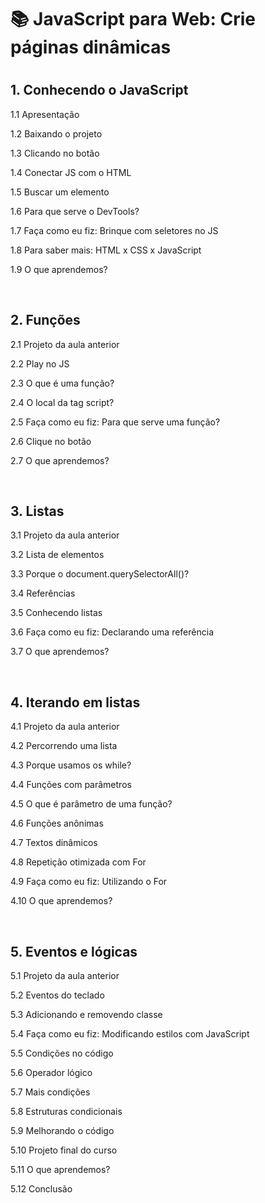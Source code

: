 <h1>📚 JavaScript para Web: Crie páginas dinâmicas<h1>

<h2>1. Conhecendo o JavaScript </h2>
<p>1.1 Apresentação</p>
<p>1.2 Baixando o projeto</p>
<p>1.3 Clicando no botão</p>
<p>1.4 Conectar JS com o HTML</p>
<p>1.5 Buscar um elemento</p>
<p>1.6 Para que serve o DevTools?</p>
<p>1.7 Faça como eu fiz: Brinque com seletores no JS</p>
<p>1.8 Para saber mais: HTML x CSS x JavaScript</p>
<p>1.9 O que aprendemos?</p><br>

<h2>2. Funções</h2>
<p>2.1 Projeto da aula anterior</p>
<p>2.2 Play no JS</p>
<p>2.3 O que é uma função?</p>
<p>2.4 O local da tag script?</p>
<p>2.5 Faça como eu fiz: Para que serve uma função?</p>
<p>2.6 Clique no botão</p>
<p>2.7 O que aprendemos?</p><br>

<h2>3. Listas</h2>
<p>3.1 Projeto da aula anterior</p>
<p>3.2 Lista de elementos</p>
<p>3.3 Porque o document.querySelectorAll()?</p>
<p>3.4 Referências</p>
<p>3.5 Conhecendo listas</p>
<p>3.6 Faça como eu fiz: Declarando uma referência</p>
<p>3.7 O que aprendemos?</p><br>

<h2>4. Iterando em listas</h2>
<p>4.1 Projeto da aula anterior</p>
<p>4.2 Percorrendo uma lista</p>
<p>4.3 Porque usamos os while?</p>
<p>4.4 Funções com parâmetros</p>
<p>4.5 O que é parâmetro de uma função?</p>
<p>4.6 Funções anônimas</p>
<p>4.7 Textos dinâmicos</p>
<p>4.8 Repetição otimizada com For</p>
<p>4.9 Faça como eu fiz: Utilizando o For</p>
<p>4.10 O que aprendemos?</p><br>

<h2>5. Eventos e lógicas</h2>
<p>5.1 Projeto da aula anterior</p>
<p>5.2 Eventos do teclado</p>
<p>5.3 Adicionando e removendo classe</p>
<p>5.4 Faça como eu fiz: Modificando estilos com JavaScript</p>
<p>5.5 Condições no código</p>
<p>5.6 Operador lógico</p>
<p>5.7 Mais condições</p>
<p>5.8 Estruturas condicionais</p>
<p>5.9 Melhorando o código</p>
<p>5.10 Projeto final do curso</p>
<p>5.11 O que aprendemos?</p>
<p>5.12 Conclusão</p>
